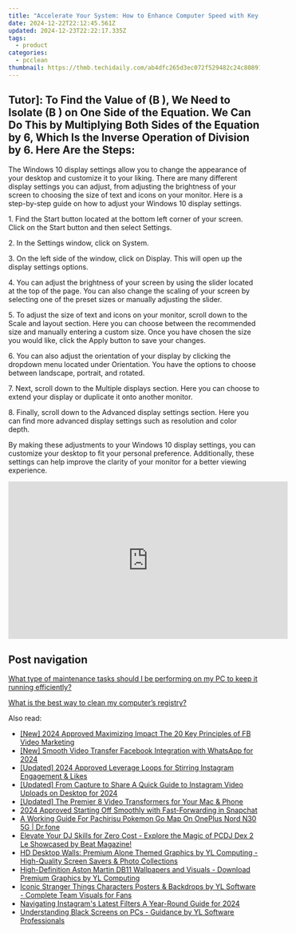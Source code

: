 ```yaml
---
title: "Accelerate Your System: How to Enhance Computer Speed with Key Hardware Upgrades - Tips From YL Software Experts"
date: 2024-12-22T22:12:45.561Z
updated: 2024-12-23T22:22:17.335Z
tags:
  - product
categories:
  - pcclean
thumbnail: https://thmb.techidaily.com/ab4dfc265d3ec072f529482c24c8089138367c7bb9b170bcd6c98cca628f2064.jpg
---
```


## Tutor]: To Find the Value of \(B \), We Need to Isolate \(B \) on One Side of the Equation. We Can Do This by Multiplying Both Sides of the Equation by 6, Which Is the Inverse Operation of Division by 6. Here Are the Steps:

The Windows 10 display settings allow you to change the appearance of your desktop and customize it to your liking. There are many different display settings you can adjust, from adjusting the brightness of your screen to choosing the size of text and icons on your monitor. Here is a step-by-step guide on how to adjust your Windows 10 display settings. 

1\. Find the Start button located at the bottom left corner of your screen. Click on the Start button and then select Settings.

2\. In the Settings window, click on System.

3\. On the left side of the window, click on Display. This will open up the display settings options. 

4\. You can adjust the brightness of your screen by using the slider located at the top of the page. You can also change the scaling of your screen by selecting one of the preset sizes or manually adjusting the slider.

5\. To adjust the size of text and icons on your monitor, scroll down to the Scale and layout section. Here you can choose between the recommended size and manually entering a custom size. Once you have chosen the size you would like, click the Apply button to save your changes.

6\. You can also adjust the orientation of your display by clicking the dropdown menu located under Orientation. You have the options to choose between landscape, portrait, and rotated.

7\. Next, scroll down to the Multiple displays section. Here you can choose to extend your display or duplicate it onto another monitor.

8\. Finally, scroll down to the Advanced display settings section. Here you can find more advanced display settings such as resolution and color depth. 

By making these adjustments to your Windows 10 display settings, you can customize your desktop to fit your personal preference. Additionally, these settings can help improve the clarity of your monitor for a better viewing experience.

<!-- affiliate ads begin -->
<iframe width="560" height="315" src="https://www.youtube.com/embed/LlVkEwpjKKo?si=hXi-mchMaJvbnIzM" title="YouTube video player" frameborder="0" allow="accelerometer; autoplay; clipboard-write; encrypted-media; gyroscope; picture-in-picture; web-share" referrerpolicy="strict-origin-when-cross-origin" allowfullscreen></iframe>
<!-- affiliate ads end -->

## Post navigation

[What type of maintenance tasks should I be performing on my PC to keep it running efficiently?](https://tools.techidaily.com/pcclean/products/)

[What is the best way to clean my computer’s registry?](https://tools.techidaily.com/pcclean/products/)

<ins class="adsbygoogle"
     style="display:block"
     data-ad-format="autorelaxed"
     data-ad-client="ca-pub-7571918770474297"
     data-ad-slot="1223367746"></ins>

<ins class="adsbygoogle"
     style="display:block"
     data-ad-client="ca-pub-7571918770474297"
     data-ad-slot="8358498916"
     data-ad-format="auto"
     data-full-width-responsive="true"></ins>

<span class="atpl-alsoreadstyle">Also read:</span>
<div><ul>
<li><a href="https://facebook-videos.techidaily.com/new-2024-approved-maximizing-impact-the-20-key-principles-of-fb-video-marketing/"><u>[New] 2024 Approved Maximizing Impact The 20 Key Principles of FB Video Marketing</u></a></li>
<li><a href="https://facebook-videos.techidaily.com/new-smooth-video-transfer-facebook-integration-with-whatsapp-for-2024/"><u>[New] Smooth Video Transfer Facebook Integration with WhatsApp for 2024</u></a></li>
<li><a href="https://instagram-clips.techidaily.com/updated-2024-approved-leverage-loops-for-stirring-instagram-engagement-and-likes/"><u>[Updated] 2024 Approved Leverage Loops for Stirring Instagram Engagement & Likes</u></a></li>
<li><a href="https://instagram-video-recordings.techidaily.com/updated-from-capture-to-share-a-quick-guide-to-instagram-video-uploads-on-desktop-for-2024/"><u>[Updated] From Capture to Share A Quick Guide to Instagram Video Uploads on Desktop for 2024</u></a></li>
<li><a href="https://some-approaches.techidaily.com/updated-the-premier-8-video-transformers-for-your-mac-and-phone/"><u>[Updated] The Premier 8 Video Transformers for Your Mac & Phone</u></a></li>
<li><a href="https://fox-access.techidaily.com/2024-approved-starting-off-smoothly-with-fast-forwarding-in-snapchat/"><u>2024 Approved Starting Off Smoothly with Fast-Forwarding in Snapchat</u></a></li>
<li><a href="https://android-pokemon-go.techidaily.com/a-working-guide-for-pachirisu-pokemon-go-map-on-oneplus-nord-n30-5g-drfone-by-drfone-virtual-android/"><u>A Working Guide For Pachirisu Pokemon Go Map On OnePlus Nord N30 5G | Dr.fone</u></a></li>
<li><a href="https://win-cloud.techidaily.com/elevate-your-dj-skills-for-zero-cost-explore-the-magic-of-pcdj-dex-2-le-showcased-by-beat-magazine/"><u>Elevate Your DJ Skills for Zero Cost - Explore the Magic of PCDJ Dex 2 Le Showcased by Beat Magazine!</u></a></li>
<li><a href="https://win-cloud.techidaily.com/hd-desktop-walls-premium-alone-themed-graphics-by-yl-computing-high-quality-screen-savers-and-photo-collections/"><u>HD Desktop Walls: Premium Alone Themed Graphics by YL Computing - High-Quality Screen Savers & Photo Collections</u></a></li>
<li><a href="https://win-cloud.techidaily.com/high-definition-aston-martin-db11-wallpapers-and-visuals-download-premium-graphics-by-yl-computing/"><u>High-Definition Aston Martin DB11 Wallpapers and Visuals - Download Premium Graphics by YL Computing</u></a></li>
<li><a href="https://win-cloud.techidaily.com/iconic-stranger-things-characters-posters-and-backdrops-by-yl-software-complete-team-visuals-for-fans/"><u>Iconic Stranger Things Characters Posters & Backdrops by YL Software - Complete Team Visuals for Fans</u></a></li>
<li><a href="https://instagram-video-recordings.techidaily.com/navigating-instagrams-latest-filters-a-year-round-guide-for-2024/"><u>Navigating Instagram's Latest Filters A Year-Round Guide for 2024</u></a></li>
<li><a href="https://win-cloud.techidaily.com/understanding-black-screens-on-pcs-guidance-by-yl-software-professionals/"><u>Understanding Black Screens on PCs - Guidance by YL Software Professionals</u></a></li>
</ul></div>

